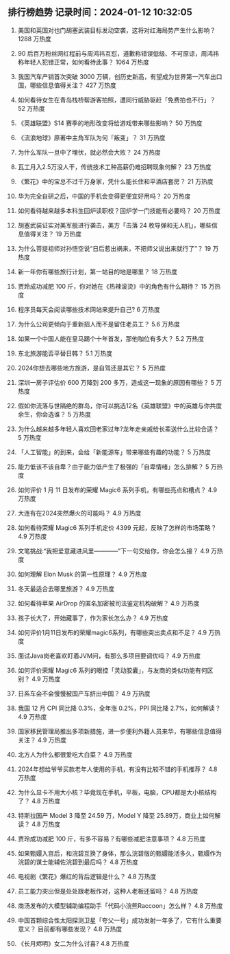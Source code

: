 
## 排行榜趋势 记录时间：2024-01-12 10:32:05
  
  1. 美国和英国对也门胡塞武装目标发动空袭，这将对红海局势产生什么影响？ 1288 万热度
    
  2. 90 后百万粉丝网红程前与周鸿祎互怼，道歉称错误低级、不可原谅，周鸿祎称年轻人犯错正常，如何看待此事？ 1064 万热度
    
  3. 我国汽车产销首次突破 3000 万辆，创历史新高，有望成为世界第一汽车出口国，哪些信息值得关注？ 427 万热度
    
  4. 如何看待女生在青岛栈桥帮游客拍照，遭同行威胁驱赶「免费拍也不行」？ 52 万热度
    
  5. 《英雄联盟》S14 赛季的地形改变将给游戏带来哪些影响？ 50 万热度
    
  6. 《流浪地球》原著中主角军队为何「叛变」？ 31 万热度
    
  7. 为什么军队一旦中了埋伏，就必然会大败？ 24 万热度
    
  8. 瓦工月入2.5万没人干，传统技术工种高薪仍难招聘现象何解？ 23 万热度
    
  9. 《繁花》中的宝总不过千万身家，凭什么能长住和平酒店套房？ 21 万热度
    
  10. 华为完全自研之后，中国的手机会变得更便宜好用吗？ 20 万热度
    
  11. 如何看待越来越多本科生回炉读职校？回炉学一门技能有必要吗？ 20 万热度
    
  12. 胡塞武装证实对美军舰进行袭击，美方「击落 24 枚导弹和无人机」，哪些信息值得关注？ 19 万热度
    
  13. 为什么菩提祖师对孙悟空说“日后惹出祸来，不把师父说出来就行了”？ 19 万热度
    
  14. 新一年你有哪些旅行计划，第一站目的地是哪里？ 18 万热度
    
  15. 贾玲成功减肥 100 斤，你对她在《热辣滚烫》中的角色有什么期待？ 15 万热度
    
  16. 程序员每天会阅读哪些技术网站来提升自己? 6 万热度
    
  17. 为什么公司更倾向于重新招人而不是留住老员工？ 5.6 万热度
    
  18. 如果一个中国人能在皇马踢个十年首发，那他咖位有多大？ 5.2 万热度
    
  19. 东北旅游能否平替日韩？ 5.1 万热度
    
  20. 2024你想去哪些地方旅游，是自驾还是其它？ 5 万热度
    
  21. 深圳一房子评估价 600 万降到 200 多万，造成这一现象的原因有哪些？ 5 万热度
    
  22. 假如你流落与世隔绝的群岛，你可以挑选12名《英雄联盟》中的英雄与你共度余生，你会选谁？ 5 万热度
    
  23. 为什么越来越多年轻人喜欢回老家过年?龙年走亲戚给长辈送什么比较合适？ 5 万热度
    
  24. 「人工智能」的到来，会给「新能源车」带来哪些有趣的功能？ 5 万热度
    
  25. 能力低该不该自卑？由于能力低产生了极强的「自卑情绪」怎么排解？ 5 万热度
    
  26. 如何评价 1 月 11 日发布的荣耀 Magic6 系列手机，有哪些亮点和槽点？ 4.9 万热度
    
  27. 大连有在2024突然爆火的可能吗？ 4.9 万热度
    
  28. 如何看待荣耀 Magic6 系列手机定价 4399 元起，反映了怎样的市场策略？ 4.9 万热度
    
  29. 文笔挑战:“我把爱意藏进风里————”下一句交给你，你会怎么接？ 4.9 万热度
    
  30. 如何理解 Elon Musk 的第一性原理？ 4.9 万热度
    
  31. 冬天最适合去哪里旅游？ 4.9 万热度
    
  32. 如何看待苹果 AirDrop 的匿名加密被司法鉴定机构破解？ 4.9 万热度
    
  33. 孩子长大了，开始藏事了，作为家长怎么办？ 4.9 万热度
    
  34. 如何评价1月11日发布的荣耀magic6系列，有哪些突出卖点和不足？ 4.9 万热度
    
  35. 面试Java岗老喜欢盯着JVM问，有那么多项目要调优吗？ 4.9 万热度
    
  36. 如何评价荣耀 Magic6 系列的眼控「灵动胶囊」，与友商的类似功能有何区别？ 4.9 万热度
    
  37. 日系车会不会慢慢被国产车挤出中国？ 4.9 万热度
    
  38. 我国 12 月 CPI 同比降 0.3%，全年涨 0.2%，PPI 同比降 2.7%，如何解读？ 4.9 万热度
    
  39. 国家移民管理局推出多项新措施，进一步便利外籍人员来华，有哪些信息值得关注？ 4.9 万热度
    
  40. 北方人为什么都很爱吃大白菜？ 4.9 万热度
    
  41. 2024年想给爷爷买款老年人使用的手机，有没有比较不错的手机推荐？ 4.8 万热度
    
  42. 为什么显卡不用大小核？毕竟现在手机，平板，电脑，CPU都是大小核结构了？ 4.8 万热度
    
  43. 特斯拉国产 Model 3 降至 24.59 万，Model Y 降至 25.89万，商业上如何解读？ 4.8 万热度
    
  44. 贾玲成功减肥 100 斤，有多不容易？有哪些减肥注意事项？ 4.8 万热度
    
  45. 如果甄嬛入宫后，和浣碧互换了身体，那么浣碧版的甄嬛能活多久，甄嬛作为浣碧的谋士能辅佐浣碧到最后吗？ 4.8 万热度
    
  46. 电视剧《繁花》爆红的背后逻辑是什么？ 4.8 万热度
    
  47. 员工能力突出但是处处跟老板作对，这种人老板还留吗？ 4.8 万热度
    
  48. 商汤发布的大模型辅助编程助手「代码小浣熊Raccoon」怎么样？ 4.8 万热度
    
  49. 中国首颗综合性太阳探测卫星「夸父一号」成功发射一年多了，它有什么重要意义？ 目前都有哪些发现？ 4.8 万热度
    
  50. 《长月烬明》女二为什么讨喜? 4.8 万热度
    